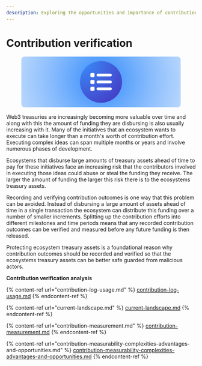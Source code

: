 ```yaml
---
description: Exploring the opportunities and importance of contribution verification
---
```


# Contribution verification

<figure><img src="../../.gitbook/assets/contribution-logs.png" alt=""><figcaption></figcaption></figure>

Web3 treasuries are increasingly becoming more valuable over time and along with this the amount of funding they are disbursing is also usually increasing with it. Many of the initiatives that an ecosystem wants to execute can take longer than a month's worth of contribution effort. Executing complex ideas can span multiple months or years and involve numerous phases of development.

Ecosystems that disburse large amounts of treasury assets ahead of time to pay for these initiatives face an increasing risk that the contributors involved in executing those ideas could abuse or steal the funding they receive. The larger the amount of funding the larger this risk there is to the ecosystems treasury assets.

Recording and verifying contribution outcomes is one way that this problem can be avoided. Instead of disbursing a large amount of assets ahead of time in a single transaction the ecosystem can distribute this funding over a number of smaller increments. Splitting up the contribution efforts into different milestones and time periods means that any recorded contribution outcomes can be verified and measured before any future funding is then released.

Protecting ecosystem treasury assets is a foundational reason why contribution outcomes should be recorded and verified so that the ecosystems treasury assets can be better safe guarded from malicious actors.



**Contribution verification analysis**

{% content-ref url="contribution-log-usage.md" %}
[contribution-log-usage.md](contribution-log-usage.md)
{% endcontent-ref %}

{% content-ref url="current-landscape.md" %}
[current-landscape.md](current-landscape.md)
{% endcontent-ref %}

{% content-ref url="contribution-measurement.md" %}
[contribution-measurement.md](contribution-measurement.md)
{% endcontent-ref %}

{% content-ref url="contribution-measurability-complexities-advantages-and-opportunities.md" %}
[contribution-measurability-complexities-advantages-and-opportunities.md](contribution-measurability-complexities-advantages-and-opportunities.md)
{% endcontent-ref %}
